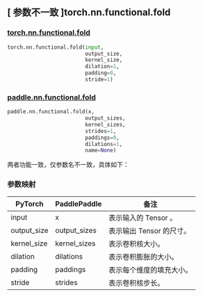 ## [ 参数不一致 ]torch.nn.functional.fold

### [torch.nn.functional.fold](https://pytorch.org/docs/stable/generated/torch.nn.functional.fold.html?highlight=functional+fold#torch.nn.functional.fold)

```python
torch.nn.functional.fold(input,
                         output_size,
                         kernel_size,
                         dilation=1,
                         padding=0,
                         stride=1)
```

### [paddle.nn.functional.fold](https://www.paddlepaddle.org.cn/documentation/docs/zh/api/paddle/nn/functional/fold_cn.html)

```python
paddle.nn.functional.fold(x,
                         output_sizes,
                         kernel_sizes,
                         strides=1,
                         paddings=0,
                         dilations=1,
                         name=None)
```

两者功能一致，仅参数名不一致，具体如下：
### 参数映射
| PyTorch       | PaddlePaddle | 备注                                                   |
| ------------- | ------------ | ------------------------------------------------------ |
| input           | x           | 表示输入的 Tensor 。               |
| output_size           | output_sizes           | 表示输出 Tensor 的尺寸。               |
| kernel_size          | kernel_sizes          | 表示卷积核大小。               |
| dilation           | dilations           | 表示卷积膨胀的大小。               |
| padding          | paddings          | 表示每个维度的填充大小。        |
| stride           | strides           | 表示卷积核步长。               |
